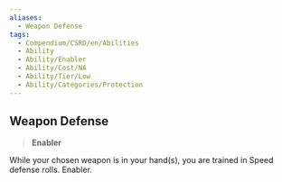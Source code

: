 ```yaml
---
aliases:
  - Weapon Defense
tags:
  - Compendium/CSRD/en/Abilities
  - Ability
  - Ability/Enabler
  - Ability/Cost/NA
  - Ability/Tier/Low
  - Ability/Categories/Protection
---
```

  
    
## Weapon Defense    
>**Enabler**  
    
While your chosen weapon is in your hand(s), you are trained in Speed defense rolls. Enabler.